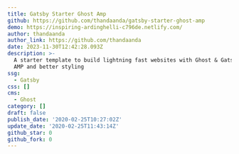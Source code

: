 ```yaml
---
title: Gatsby Starter Ghost Amp
github: https://github.com/thandaanda/gatsby-starter-ghost-amp
demo: https://inspiring-ardinghelli-c796de.netlify.com/
author: thandaanda
author_link: https://github.com/thandaanda
date: 2023-11-30T12:42:28.093Z
description: >-
  A starter template to build lightning fast websites with Ghost & Gatsby with
  AMP and better styling
ssg:
  - Gatsby
css: []
cms:
  - Ghost
category: []
draft: false
publish_date: '2020-02-25T10:27:02Z'
update_date: '2020-02-25T11:43:14Z'
github_star: 0
github_fork: 0
---
```

